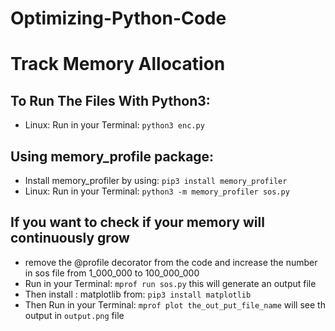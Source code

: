 # Optimizing-Python-Code 
# Track Memory Allocation

## To Run The Files With Python3:
* Linux: Run in your Terminal: `python3 enc.py`

## Using memory_profile package:
* Install memory_profiler by using: `pip3 install memory_profiler`
* Linux: Run in your Terminal: `python3 -m memory_profiler sos.py`

## If you want to check if your memory will continuously grow
* remove the @profile decorator from the code and increase the number in sos file from 1_000_000 to 100_000_000
* Run in your Terminal: `mprof run sos.py` this will generate an output file
* Then install : matplotlib from: `pip3 install matplotlib`
* Then Run in your Terminal: `mprof plot the_out_put_file_name` will see th output in `output.png` file